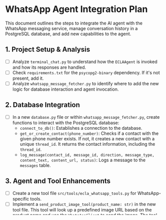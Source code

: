 # WhatsApp Agent Integration Plan

This document outlines the steps to integrate the AI agent with the WhatsApp messaging service, manage conversation history in a PostgreSQL database, and add new capabilities to the agent.

## 1. Project Setup & Analysis

- [ ] Analyze `terminal_chat.py` to understand how the `ECLAAgent` is invoked and how its responses are handled.
- [ ] Check `requirements.txt` for the `psycopg2-binary` dependency. If it's not present, add it.
- [ ] Analyze `whatsapp_message_fetcher.py` to identify where to add the new logic for database interaction and agent invocation.

## 2. Database Integration

- [ ] In a new `database.py` file or within `whatsapp_message_fetcher.py`, create functions to interact with the PostgreSQL database:
    - `connect_to_db()`: Establishes a connection to the database.
    - `get_or_create_contact(phone_number)`: Checks if a contact with the given phone number exists. If not, it creates a new contact with a unique `thread_id`. It returns the contact information, including the `thread_id`.
    - `log_message(contact_id, message_id, direction, message_type, content_text, content_url, status)`: Logs a message to the `messages` table.

## 3. Agent and Tool Enhancements

- [ ] Create a new tool file `src/tools/ecla_whatsapp_tools.py` for WhatsApp-specific tools.
- [ ] Implement a `send_product_image_tool(product_name: str)` in the new tool file. This tool will look up a predefined image URL based on the product name and use the `WhatsAppClient` to send the image. The tool function will **not** take the `to_number` as an argument.
- [ ] Update `src/agent/core.py` to include the new `send_product_image_tool` in the agent's toolset.
- [ ] Update the agent's system prompt in `src/agent/core.py` to instruct it on how and when to use the new image-sending tool.

## 4. End-to-End Integration in `whatsapp_message_fetcher.py`

- [ ] In the `/webhook` endpoint of `whatsapp_message_fetcher.py`:
    - For each incoming message, extract the `from_number` and the message content.
    - Call `get_or_create_contact` to get the contact and `thread_id`.
    - Log the incoming message to the database using `log_message`.
    - Invoke the `ECLAAgent` with the message content and `thread_id`.
    - The agent's response stream will be processed.
- [ ] Implement logic to handle the agent's output:
    - If the output is a text message, send it to the user via the `WhatsAppClient`.
    - If the output is a tool call for sending an image:
        - Execute the tool call. The `from_number` from the original incoming message will be used as the `to_number`.
    - Log all outgoing messages (both text and images) to the database.

## 5. Code Cleanup and Finalizing

- [ ] Review all changes for code quality, clarity, and correctness.
- [ ] Ensure all new functions and modules are well-documented.
- [ ] Remove any unnecessary files or code.
- [ ] Verify that the application runs without errors. 